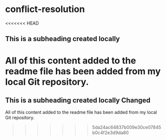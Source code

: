 # conflict-resolution
<<<<<<< HEAD

  ## This is a subheading created locally

  All of this content added to the readme file has been added from my local Git repository.
=======
  ## This is a subheading created locally Changed

  All of this content added to the readme file has been added from my local Git repository.
>>>>>>> 5da24ac64837b009e30ce07845b0c4f2e3d9da80
